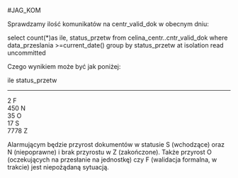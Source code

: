 #JAG_KOM

Sprawdzamy ilość komunikatów na centr_valid_dok w obecnym dniu:

select count(*)as ile, status_przetw from  celina_centr..cntr_valid_dok where data_przeslania >=current_date() group by status_przetw at isolation read uncommitted

Czego wynikiem może być jak poniżej:

 ile           status_przetw   
 ------        ----------------
 2             F               
 450         N               
 35           O                
 17           S               
 7778     Z  

Alarmującym będzie przyrost dokumentów w statusie S (wchodzące) oraz N (niepoprawne) i brak przyrostu w Z (zakończone). Także przyrost O (oczekujących na przesłanie na jednostkę) czy F (walidacja formalna, w trakcie) jest niepożądaną sytuacją.
